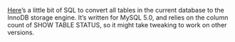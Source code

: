 <!--# set var="title" value="Convert all tables to InnoDB" -->
<!--# set var="date" value="February 9, 2006" -->

<!--# include file="include/top.html" -->

[Here](files/convert_to_innodb.sql)’s a little bit of SQL to convert all tables in the current database to the InnoDB storage engine. It’s written for MySQL 5.0, and relies on the column count of SHOW TABLE STATUS, so it might take tweaking to work on other versions.

<!--# include file="include/bottom.html" -->

